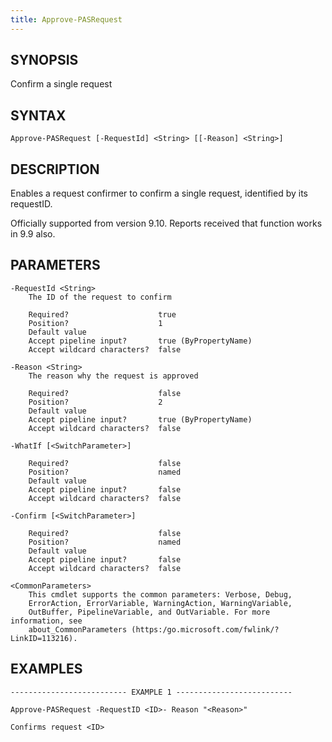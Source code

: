 ```yaml
---
title: Approve-PASRequest
---
```


## SYNOPSIS

Confirm a single request

## SYNTAX

    Approve-PASRequest [-RequestId] <String> [[-Reason] <String>]

## DESCRIPTION

Enables a request confirmer to confirm a single request, identified by its requestID.

Officially supported from version 9.10. Reports received that function works in 9.9 also.

## PARAMETERS

    -RequestId <String>
        The ID of the request to confirm

        Required?                    true
        Position?                    1
        Default value
        Accept pipeline input?       true (ByPropertyName)
        Accept wildcard characters?  false

    -Reason <String>
        The reason why the request is approved

        Required?                    false
        Position?                    2
        Default value
        Accept pipeline input?       true (ByPropertyName)
        Accept wildcard characters?  false

    -WhatIf [<SwitchParameter>]

        Required?                    false
        Position?                    named
        Default value
        Accept pipeline input?       false
        Accept wildcard characters?  false

    -Confirm [<SwitchParameter>]

        Required?                    false
        Position?                    named
        Default value
        Accept pipeline input?       false
        Accept wildcard characters?  false

    <CommonParameters>
        This cmdlet supports the common parameters: Verbose, Debug,
        ErrorAction, ErrorVariable, WarningAction, WarningVariable,
        OutBuffer, PipelineVariable, and OutVariable. For more information, see
        about_CommonParameters (https:/go.microsoft.com/fwlink/?LinkID=113216).

## EXAMPLES

    -------------------------- EXAMPLE 1 --------------------------

    Approve-PASRequest -RequestID <ID>- Reason "<Reason>"

    Confirms request <ID>
